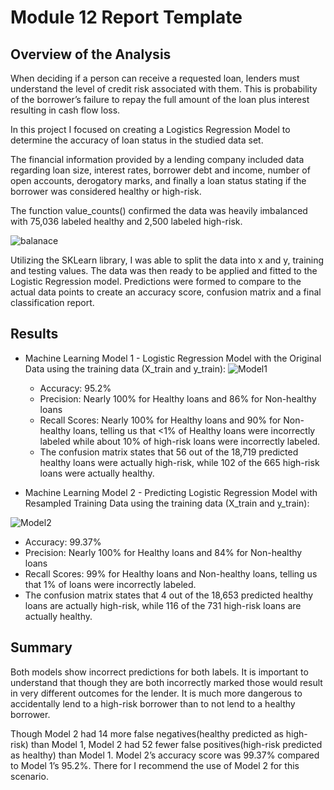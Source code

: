 # Module 12 Report Template

## Overview of the Analysis

When deciding if a person can receive a requested loan, lenders must understand the level of credit risk associated with them. This is probability of the borrower’s failure to repay the full amount of the loan plus interest resulting in cash flow loss. 

In this project I focused on creating a Logistics Regression Model to determine the accuracy of loan status in the studied data set.

The financial information provided by a lending company included data regarding loan size, interest rates, borrower debt and income, number of open accounts, derogatory marks, and finally a loan status stating if the borrower was considered healthy or high-risk. 

The function value_counts() confirmed the data was heavily imbalanced with 75,036 labeled healthy and 2,500 labeled high-risk. 

![balanace](https://github.com/mhanson16/credit-risk-classification/assets/119544491/e98f352e-a681-4c5d-ae6d-48bce48ad038)

Utilizing the SKLearn library, I was able to split the data into x and y, training and testing values. The data was then ready to be applied and fitted to the Logistic Regression model. Predictions were formed to compare to the actual data points to create an accuracy score, confusion matrix and a final classification report. 

## Results

* Machine Learning Model 1 - Logistic Regression Model with the Original Data using the training data (X_train and y_train):
![Model1](https://github.com/mhanson16/credit-risk-classification/assets/119544491/7b4e1bdb-45e4-4e95-93b1-604f15cf3bc8)

  * Accuracy: 95.2%
  * Precision: Nearly 100% for Healthy loans and 86% for Non-healthy loans
  * Recall Scores: Nearly 100% for Healthy loans and 90% for Non-healthy loans, telling us that <1% of Healthy loans were incorrectly labeled  while about 10% of high-risk loans were incorrectly labeled. 
  * The confusion matrix states that 56 out of the 18,719 predicted healthy loans were actually high-risk, while 102 of the 665 high-risk loans were actually healthy.



* Machine Learning Model 2 - Predicting Logistic Regression Model with Resampled Training Data using the training data (X_train and y_train):

![Model2](https://github.com/mhanson16/credit-risk-classification/assets/119544491/b992143d-7556-4716-b7db-5bed1e292d61)

  * Accuracy: 99.37%
  * Precision: Nearly 100% for Healthy loans and 84% for Non-healthy loans
  * Recall Scores: 99% for Healthy loans and Non-healthy loans, telling us that 1% of loans were incorrectly labeled.
  * The confusion matrix states that 4 out of the 18,653 predicted healthy loans are actually high-risk, while 116 of the 731 high-risk loans are actually healthy.

## Summary

Both models show incorrect predictions for both labels. It is important to understand that though they are both incorrectly marked those would result in very different outcomes for the lender. It is much more dangerous to accidentally lend to a high-risk borrower than to not lend to a healthy borrower. 

Though Model 2 had 14 more false negatives(healthy predicted as high-risk) than Model 1, Model 2 had 52 fewer false positives(high-risk predicted as healthy) than Model 1. Model 2’s accuracy score was 99.37% compared to Model 1’s 95.2%. There for I recommend the use of Model 2 for this scenario.
